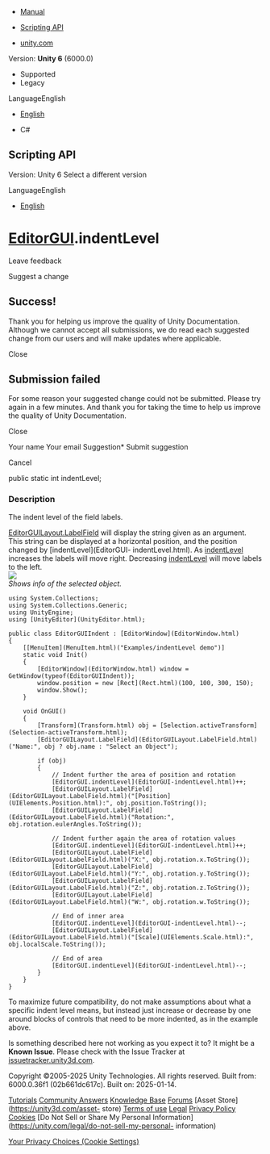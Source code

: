 [ ]()

  * [Manual](../Manual/index.html)
  * [Scripting API](../ScriptReference/index.html)

  * [unity.com](https://unity.com/)

Version: **Unity 6** (6000.0)

  * Supported
  * Legacy

LanguageEnglish

  * [English]()

  * C#

[ ](https://docs.unity3d.com)

## Scripting API

Version: Unity 6 Select a different version

LanguageEnglish

  * [English]()

#  [EditorGUI](EditorGUI.html).indentLevel

Leave feedback

Suggest a change

## Success!

Thank you for helping us improve the quality of Unity Documentation. Although
we cannot accept all submissions, we do read each suggested change from our
users and will make updates where applicable.

Close

## Submission failed

For some reason your suggested change could not be submitted. Please <a>try
again</a> in a few minutes. And thank you for taking the time to help us
improve the quality of Unity Documentation.

Close

Your name Your email Suggestion* Submit suggestion

Cancel

[ ]()

public static int indentLevel;

### Description

The indent level of the field labels.

[EditorGUILayout.LabelField](EditorGUILayout.LabelField.html) will display the
string given as an argument. This string can be displayed at a horizontal
position, and the position changed by [indentLevel](EditorGUI-
indentLevel.html). As [indentLevel](EditorGUI-indentLevel.html) increases the
labels will move right. Decreasing [indentLevel](EditorGUI-indentLevel.html)
will move labels to the left.  
![](../StaticFiles/ScriptRefImages/EditorGUIIndent.png)  
_Shows info of the selected object._

    
    
    using System.Collections;
    using System.Collections.Generic;
    using UnityEngine;
    using [UnityEditor](UnityEditor.html);  
      
    public class EditorGUIIndent : [EditorWindow](EditorWindow.html)
    {
        [[MenuItem](MenuItem.html)("Examples/indentLevel demo")]
        static void Init()
        {
            [EditorWindow](EditorWindow.html) window = GetWindow(typeof(EditorGUIIndent));
            window.position = new [Rect](Rect.html)(100, 100, 300, 150);
            window.Show();
        }  
      
        void OnGUI()
        {
            [Transform](Transform.html) obj = [Selection.activeTransform](Selection-activeTransform.html);
            [EditorGUILayout.LabelField](EditorGUILayout.LabelField.html)("Name:", obj ? obj.name : "Select an Object");  
      
            if (obj)
            {
                // Indent further the area of position and rotation
                [EditorGUI.indentLevel](EditorGUI-indentLevel.html)++;
                [EditorGUILayout.LabelField](EditorGUILayout.LabelField.html)("[Position](UIElements.Position.html):", obj.position.ToString());
                [EditorGUILayout.LabelField](EditorGUILayout.LabelField.html)("Rotation:", obj.rotation.eulerAngles.ToString());  
      
                // Indent further again the area of rotation values
                [EditorGUI.indentLevel](EditorGUI-indentLevel.html)++;
                [EditorGUILayout.LabelField](EditorGUILayout.LabelField.html)("X:", obj.rotation.x.ToString());
                [EditorGUILayout.LabelField](EditorGUILayout.LabelField.html)("Y:", obj.rotation.y.ToString());
                [EditorGUILayout.LabelField](EditorGUILayout.LabelField.html)("Z:", obj.rotation.z.ToString());
                [EditorGUILayout.LabelField](EditorGUILayout.LabelField.html)("W:", obj.rotation.w.ToString());  
      
                // End of inner area
                [EditorGUI.indentLevel](EditorGUI-indentLevel.html)--;
                [EditorGUILayout.LabelField](EditorGUILayout.LabelField.html)("[Scale](UIElements.Scale.html):", obj.localScale.ToString());  
      
                // End of area
                [EditorGUI.indentLevel](EditorGUI-indentLevel.html)--;
            }
        }
    }
    

To maximize future compatibility, do not make assumptions about what a
specific indent level means, but instead just increase or decrease by one
around blocks of controls that need to be more indented, as in the example
above.

Is something described here not working as you expect it to? It might be a
**Known Issue**. Please check with the Issue Tracker at
[issuetracker.unity3d.com](https://issuetracker.unity3d.com).

Copyright ©2005-2025 Unity Technologies. All rights reserved. Built from:
6000.0.36f1 (02b661dc617c). Built on: 2025-01-14.

[Tutorials](https://unity3d.com/learn) [Community
Answers](https://answers.unity3d.com) [Knowledge
Base](https://support.unity3d.com/hc/en-us)
[Forums](https://forum.unity3d.com) [Asset Store](https://unity3d.com/asset-
store) [Terms of use](https://docs.unity3d.com/Manual/TermsOfUse.html)
[Legal](https://unity.com/legal) [Privacy
Policy](https://unity.com/legal/privacy-policy)
[Cookies](https://unity.com/legal/cookie-policy) [Do Not Sell or Share My
Personal Information](https://unity.com/legal/do-not-sell-my-personal-
information)

[Your Privacy Choices (Cookie Settings)](javascript:void\(0\);)

